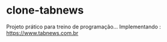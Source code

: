 # clone-tabnews
Projeto prático para treino de programação... Implementando : https://www.tabnews.com.br
